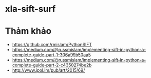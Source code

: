 # xla-sift-surf
# Thảm khảo
- https://github.com/rmislam/PythonSIFT
- https://medium.com/@russmislam/implementing-sift-in-python-a-complete-guide-part-1-306a99b50aa5
- https://medium.com/@russmislam/implementing-sift-in-python-a-complete-guide-part-2-c4350274be2b
- http://www.ipol.im/pub/art/2015/69/

